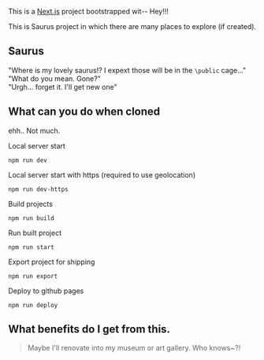 This is a [Next.js](https://nextjs.org) project bootstrapped wit-- Hey!!!<br>

This is Saurus project in which there are many places to explore (if created).<br>

## Saurus

"Where is my lovely saurus!? I expext those will be in the `\public` cage..."<br>
"What do you mean. Gone?"<br>
"Urgh... forget it. I'll get new one"<br>

## What can you do when cloned

ehh.. Not much.

Local server start

``` shell
npm run dev
```

Local server start with https (required to use geolocation)

``` shell
npm run dev-https
```

Build projects

``` shell
npm run build
```

Run built project

``` shell
npm run start
```

Export project for shipping

``` shell
npm run export
```

Deploy to github pages

``` shell
npm run deploy
```

## What benefits do I get from this.

> Maybe I'll renovate into my museum or art gallery. Who knows~?!
